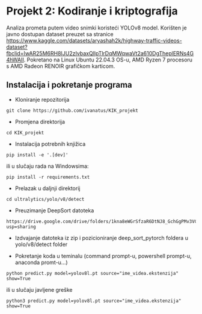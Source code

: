# Projekt 2: Kodiranje i kriptografija
Analiza prometa putem video snimki koristeći YOLOv8 model. 
Korišten je javno dostupan dataset preuzet sa stranice https://www.kaggle.com/datasets/aryashah2k/highway-traffic-videos-dataset?fbclid=IwAR25M6RH8IJU2zIvbaxQllpTlrDqMWqwaVt2a610DgTheplERNs4G4hWAII.
Pokretano na Linux Ubuntu 22.04.3 OS-u, AMD Ryzen 7 procesoru s AMD Radeon RENOIR grafičkom karticom.

## Instalacija i pokretanje programa
- Kloniranje repozitorija
```
git clone https://github.com/ivanatus/KIK_projekt
```
- Promjena direktorija
```
cd KIK_projekt
```
- Instalacija potrebnih knjižica
```
pip install -e '.[dev]'
```
ili u slučaju rada na Windowsima:
```
pip install -r requirements.txt
```

- Prelazak u daljnji direktorij
```
cd ultralytics/yolo/v8/detect
```
- Preuzimanje DeepSort datoteka
```
https://drive.google.com/drive/folders/1kna8eWGrSfzaR6DtNJ8_GchGgPMv3VC8?usp=sharing
```
- Izdvajanje datoteka iz zip i pozicioniranje deep_sort_pytorch foldera u yolo/v8/detect folder

- Pokretanje koda u teminalu (command prompt-u, powershell prompt-u, anaconda promt-u...)

```
python predict.py model=yolov8l.pt source="ime_videa.ekstenzija" show=True
```
ili u slučaju javljene greške

```
python3 predict.py model=yolov8l.pt source="ime_videa.ekstenzija" show=True
```
